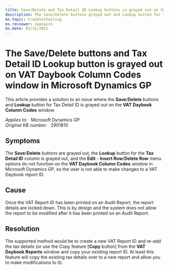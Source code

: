 ```yaml
---
title: Save/Delete and Tax Detail ID Lookup buttons is grayed out on VAT Daybook Column Codes window
description: The Save/Delete buttons grayed out and Lookup button for Tax Detail ID is grayed out on the VAT Daybook Column Codes window in Microsoft Dynamics GP. This article provides a solution to this issue.
ms.topic: troubleshooting
ms.reviewer: cwaswick
ms.date: 03/31/2021
---
```

# The Save/Delete buttons and Tax Detail ID Lookup button is grayed out on VAT Daybook Column Codes window in Microsoft Dynamics GP

This article provides a solution to an issue where the **Save**/**Delete** buttons and **Lookup** button for Tax Detail ID is grayed out on the **VAT Daybook Column Codes** window.

_Applies to:_ &nbsp; Microsoft Dynamics GP  
_Original KB number:_ &nbsp; 2901810

## Symptoms

The **Save**/**Delete** buttons are grayed out, the **Lookup** button for the **Tax Detail ID** column is grayed out, and the **Edit** - **Insert Row**/**Delete Row** menu options do not function on the **VAT Daybook Column Codes** window in Microsoft Dynamics GP, so the user is not able to make changes to a VAT Daybook report ID.

## Cause

Once the VAT Report ID has been printed on an Audit Report, the report details are locked down. This is by design and the system does not allow the report to be modified after it has been printed on an Audit Report.

## Resolution

The supported method would be to create a new VAT Report ID and re-add the tax details (or use the Copy feature [**Copy** button] from the **VAT Daybook Reports** window and copy your existing report ID. At least this feature will copy the existing tax details over to a new report and allow you to make modifications to it).
